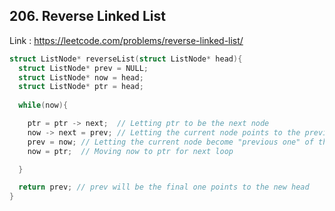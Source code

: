 ## 206. Reverse Linked List
Link : https://leetcode.com/problems/reverse-linked-list/
```c
struct ListNode* reverseList(struct ListNode* head){
  struct ListNode* prev = NULL;
  struct ListNode* now = head;
  struct ListNode* ptr = head;
  
  while(now){

    ptr = ptr -> next;  // Letting ptr to be the next node
    now -> next = prev; // Letting the current node points to the previous one
    prev = now; // Letting the current node become "previous one" of the next loop
    now = ptr;  // Moving now to ptr for next loop

  }

  return prev; // prev will be the final one points to the new head
}
```
